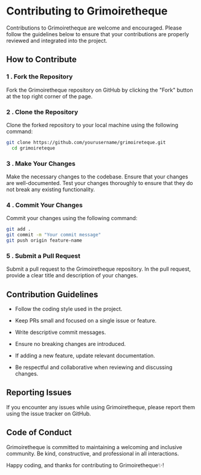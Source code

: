 # Contributing to Grimoiretheque

Contributions to Grimoiretheque are welcome and encouraged. Please follow the guidelines below to ensure that your contributions are properly reviewed and integrated into the project.

## How to Contribute
### 1 . Fork the Repository
Fork the Grimoiretheque repository on GitHub by clicking the "Fork" button at the top right corner of the page.
### 2 . Clone the Repository
Clone the forked repository to your local machine using the following command:

```bash
git clone https://github.com/yourusername/grimoireteque.git
  cd grimoireteque
  ```

### 3 . Make Your Changes
Make the necessary changes to the codebase. Ensure that your changes are well-documented. Test your changes thoroughly to ensure that they do not break any existing functionality.
### 4 . Commit Your Changes
Commit your changes using the following command:
```bash
git add .
git commit -m "Your commit message"
git push origin feature-name
```
### 5 . Submit a Pull Request
Submit a pull request to the Grimoiretheque repository. In the pull request, provide a clear title and description of your changes.

## Contribution Guidelines
- Follow the coding style used in the project.

- Keep PRs small and focused on a single issue or feature.

- Write descriptive commit messages.

- Ensure no breaking changes are introduced.

- If adding a new feature, update relevant documentation.

- Be respectful and collaborative when reviewing and discussing changes.

## Reporting Issues
If you encounter any issues while using Grimoiretheque, please report them using the issue tracker on GitHub.

## Code of Conduct
Grimoiretheque is committed to maintaining a welcoming and inclusive community. Be kind, constructive, and professional in all interactions.

Happy coding, and thanks for contributing to Grimoiretheque✨!


